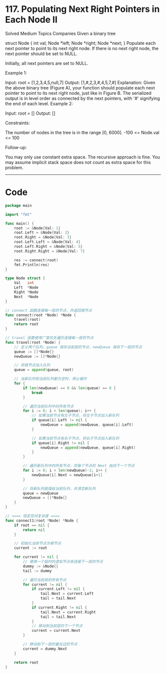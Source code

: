 # 117. Populating Next Right Pointers in Each Node II

Solved
Medium
Topics
Companies
Given a binary tree

struct Node {
int val;
Node *left;
Node *right;
Node \*next;
}
Populate each next pointer to point to its next right node. If there is no next right node, the next pointer should be set to NULL.

Initially, all next pointers are set to NULL.

Example 1:

Input: root = [1,2,3,4,5,null,7]
Output: [1,#,2,3,#,4,5,7,#]
Explanation: Given the above binary tree (Figure A), your function should populate each next pointer to point to its next right node, just like in Figure B. The serialized output is in level order as connected by the next pointers, with '#' signifying the end of each level.
Example 2:

Input: root = []
Output: []

Constraints:

The number of nodes in the tree is in the range [0, 6000].
-100 <= Node.val <= 100

Follow-up:

You may only use constant extra space.
The recursive approach is fine. You may assume implicit stack space does not count as extra space for this problem.

---

# Code

```go
package main

import "fmt"

func main() {
	root := &Node{Val: 1}
	root.Left = &Node{Val: 2}
	root.Right = &Node{Val: 3}
	root.Left.Left = &Node{Val: 4}
	root.Left.Right = &Node{Val: 5}
	root.Right.Right = &Node{Val: 7}

	res := connect(root)
	fmt.Println(res)
}

type Node struct {
	Val   int
	Left  *Node
	Right *Node
	Next  *Node
}

// connect 函数连接每一层的节点，并返回根节点
func connect(root *Node) *Node {
	travel(root)
	return root
}

// travel 函数使用广度优先遍历连接每一层的节点
func travel(root *Node) {
	// 定义两个队列，queue 保存当前层的节点，newQueue 保存下一层的节点
	queue := []*Node{}
	newQueue := []*Node{}

	// 将根节点加入队列
	queue = append(queue, root)

	// 当新队列和当前队列都为空时，停止循环
	for {
		if len(newQueue) == 0 && len(queue) == 0 {
			break
		}

		// 遍历当前队列中的所有节点
		for i := 0; i < len(queue); i++ {
			// 如果当前节点有左子节点，将左子节点加入新队列
			if queue[i].Left != nil {
				newQueue = append(newQueue, queue[i].Left)
			}

			// 如果当前节点有右子节点，将右子节点加入新队列
			if queue[i].Right != nil {
				newQueue = append(newQueue, queue[i].Right)
			}
		}

		// 遍历新队列中的所有节点，将每个节点的 Next 指向下一个节点
		for i := 0; i < len(newQueue)-1; i++ {
			newQueue[i].Next = newQueue[i+1]
		}

		// 将新队列赋值给当前队列，并清空新队列
		queue = newQueue
		newQueue = []*Node{}
	}
}

// ==== 恒定空间复杂度 ====
func connect1(root *Node) *Node {
	if root == nil {
		return nil
	}

	// 初始化当前节点为根节点
	current := root

	for current != nil {
		// 使用一个临时的虚拟节点来连接下一层的节点
		dummy := &Node{}
		tail := dummy

		// 遍历当前层的所有节点
		for current != nil {
			if current.Left != nil {
				tail.Next = current.Left
				tail = tail.Next
			}
			if current.Right != nil {
				tail.Next = current.Right
				tail = tail.Next
			}
			// 移动到当前层的下一个节点
			current = current.Next
		}

		// 移动到下一层的最左边的节点
		current = dummy.Next
	}

	return root
}
```
